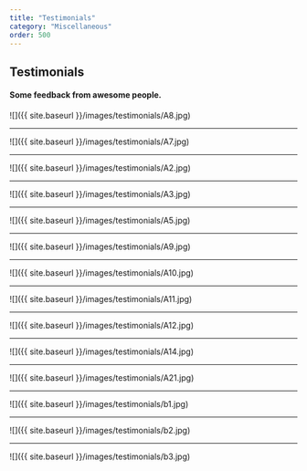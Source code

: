 ```yaml
---
title: "Testimonials"
category: "Miscellaneous"
order: 500
---
```




<a name="Testimonials"></a>
## Testimonials

#### Some feedback from awesome people.

![]({{ site.baseurl }}/images/testimonials/A8.jpg)

---

![]({{ site.baseurl }}/images/testimonials/A7.jpg)

---

![]({{ site.baseurl }}/images/testimonials/A2.jpg)

---

![]({{ site.baseurl }}/images/testimonials/A3.jpg)

---

![]({{ site.baseurl }}/images/testimonials/A5.jpg)

---

![]({{ site.baseurl }}/images/testimonials/A9.jpg)

---

![]({{ site.baseurl }}/images/testimonials/A10.jpg)

---

![]({{ site.baseurl }}/images/testimonials/A11.jpg)

---

![]({{ site.baseurl }}/images/testimonials/A12.jpg)

---

![]({{ site.baseurl }}/images/testimonials/A14.jpg)

---

![]({{ site.baseurl }}/images/testimonials/A21.jpg)

---

![]({{ site.baseurl }}/images/testimonials/b1.jpg)

---

![]({{ site.baseurl }}/images/testimonials/b2.jpg)

---

![]({{ site.baseurl }}/images/testimonials/b3.jpg)
